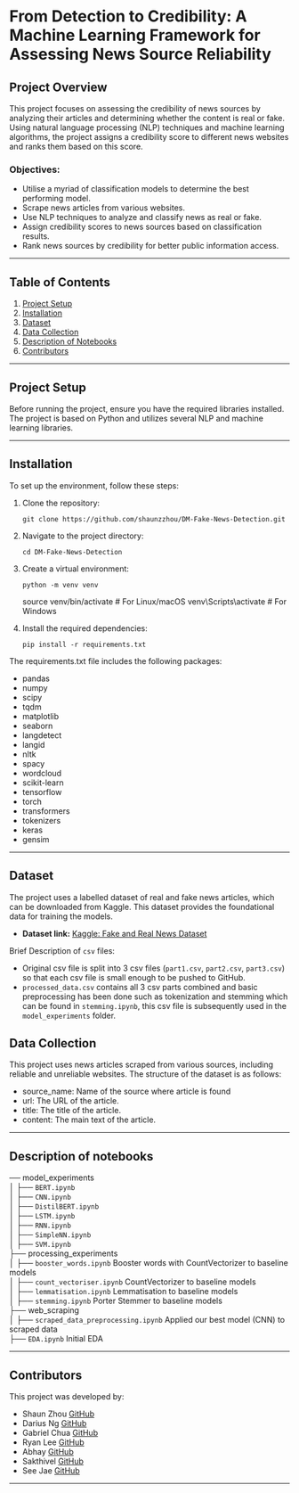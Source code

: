 # From Detection to Credibility: A Machine Learning Framework for Assessing News Source Reliability

## Project Overview

This project focuses on assessing the credibility of news sources by analyzing their articles and determining whether the content is real or fake. Using natural language processing (NLP) techniques and machine learning algorithms, the project assigns a credibility score to different news websites and ranks them based on this score.

### Objectives:

-   Utilise a myriad of classification models to determine the best performing model.
-   Scrape news articles from various websites.
-   Use NLP techniques to analyze and classify news as real or fake.
-   Assign credibility scores to news sources based on classification results.
-   Rank news sources by credibility for better public information access.

---

## Table of Contents

1. [Project Setup](#project-setup)
2. [Installation](#installation)
3. [Dataset](#dataset)
4. [Data Collection](#data-collection)
5. [Description of Notebooks](#description-of-notebooks)
6. [Contributors](#contributors)

---

## Project Setup

Before running the project, ensure you have the required libraries installed. The project is based on Python and utilizes several NLP and machine learning libraries.

---

## Installation

To set up the environment, follow these steps:

1.  Clone the repository:

        git clone https://github.com/shaunzzhou/DM-Fake-News-Detection.git

2.  Navigate to the project directory:

        cd DM-Fake-News-Detection

3.  Create a virtual environment:

        python -m venv venv

    source venv/bin/activate # For Linux/macOS
    venv\Scripts\activate # For Windows

4.  Install the required dependencies:

        pip install -r requirements.txt

The requirements.txt file includes the following packages:

-   pandas
-   numpy
-   scipy
-   tqdm
-   matplotlib
-   seaborn
-   langdetect
-   langid
-   nltk
-   spacy
-   wordcloud
-   scikit-learn
-   tensorflow
-   torch
-   transformers
-   tokenizers
-   keras
-   gensim

---

## Dataset

The project uses a labelled dataset of real and fake news articles, which can be downloaded from Kaggle. This dataset provides the foundational data for training the models.

-   **Dataset link:** [Kaggle: Fake and Real News Dataset](https://www.kaggle.com/datasets/saurabhshahane/fake-news-classification)

Brief Description of `csv` files:

-   Original csv file is split into 3 csv files (`part1.csv`, `part2.csv`, `part3.csv`) so that each csv file is small enough to be pushed to GitHub.
-   `processed_data.csv` contains all 3 csv parts combined and basic preprocessing has been done such as tokenization and stemming which can be found in `stemming.ipynb`, this csv file is subsequently used in the `model_experiments` folder.

## Data Collection

This project uses news articles scraped from various sources, including reliable and unreliable websites. The structure of the dataset is as follows:

-   source_name: Name of the source where article is found
-   url: The URL of the article.
-   title: The title of the article.
-   content: The main text of the article.

---

## Description of notebooks

── model_experiments<br>
│ ├── `BERT.ipynb` <br>
│ ├── `CNN.ipynb`<br>
│ ├── `DistilBERT.ipynb`<br>
│ ├── `LSTM.ipynb`<br>
│ ├── `RNN.ipynb`<br>
│ ├── `SimpleNN.ipynb`<br>
│ ├── `SVM.ipynb`<br>
├── processing_experiments<br>
│ ├── `booster_words.ipynb` Booster words with CountVectorizer to baseline models<br>
│ ├── `count_vectoriser.ipynb` CountVectorizer to baseline models<br>
│ ├── `lemmatisation.ipynb` Lemmatisation to baseline models<br>
│ ├── `stemming.ipynb` Porter Stemmer to baseline models<br>
├── web_scraping<br>
│ ├── `scraped_data_preprocessing.ipynb` Applied our best model (CNN) to scraped data<br>
├── `EDA.ipynb` Initial EDA

---

## Contributors

This project was developed by:

-   Shaun Zhou
    [GitHub](https://github.com/shaunzzhou)
-   Darius Ng
    [GitHub](https://github.com/dariusnggg)
-   Gabriel Chua
    [GitHub](https://github.com/deseyebags)
-   Ryan Lee
    [GitHub](https://github.com/ryan99324)
-   Abhay
    [GitHub](https://github.com/Helliad)
-   Sakthivel
    [GitHub](https://github.com/sakthivelg2022)
-   See Jae
    [GitHub](https://github.com/seejaee)

---
